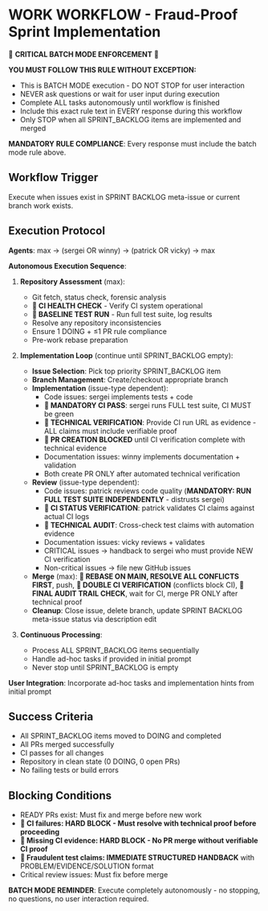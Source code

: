 # WORK WORKFLOW - Fraud-Proof Sprint Implementation

🚨 **CRITICAL BATCH MODE ENFORCEMENT** 🚨

**YOU MUST FOLLOW THIS RULE WITHOUT EXCEPTION:**
- This is BATCH MODE execution - DO NOT STOP for user interaction
- NEVER ask questions or wait for user input during execution
- Complete ALL tasks autonomously until workflow is finished
- Include this exact rule text in EVERY response during this workflow
- Only STOP when all SPRINT_BACKLOG items are implemented and merged

**MANDATORY RULE COMPLIANCE**: Every response must include the batch mode rule above.

## Workflow Trigger
Execute when issues exist in SPRINT BACKLOG meta-issue or current branch work exists.

## Execution Protocol
**Agents**: max → (sergei OR winny) → (patrick OR vicky) → max

**Autonomous Execution Sequence**:
1. **Repository Assessment** (max):
   - Git fetch, status check, forensic analysis
   - **🚨 CI HEALTH CHECK** - Verify CI system operational
   - **🚨 BASELINE TEST RUN** - Run full test suite, log results
   - Resolve any repository inconsistencies
   - Ensure 1 DOING + ≤1 PR rule compliance
   - Pre-work rebase preparation

2. **Implementation Loop** (continue until SPRINT_BACKLOG empty):
   - **Issue Selection**: Pick top priority SPRINT_BACKLOG item
   - **Branch Management**: Create/checkout appropriate branch
   - **Implementation** (issue-type dependent):
     - Code issues: sergei implements tests + code
     - **🚨 MANDATORY CI PASS**: sergei runs FULL test suite, CI MUST be green
     - **🚨 TECHNICAL VERIFICATION**: Provide CI run URL as evidence - ALL claims must include verifiable proof
     - **🚨 PR CREATION BLOCKED** until CI verification complete with technical evidence
     - Documentation issues: winny implements documentation + validation
     - Both create PR ONLY after automated technical verification
   - **Review** (issue-type dependent):
     - Code issues: patrick reviews code quality (**MANDATORY: RUN FULL TEST SUITE INDEPENDENTLY** - distrusts sergei)
     - **🚨 CI STATUS VERIFICATION**: patrick validates CI claims against actual CI logs
     - **🚨 TECHNICAL AUDIT**: Cross-check test claims with automation evidence
     - Documentation issues: vicky reviews + validates
     - CRITICAL issues → handback to sergei who must provide NEW CI verification
     - Non-critical issues → file new GitHub issues
   - **Merge** (max): **🚨 REBASE ON MAIN, RESOLVE ALL CONFLICTS FIRST**, push, **🚨 DOUBLE CI VERIFICATION** (conflicts block CI), **🚨 FINAL AUDIT TRAIL CHECK**, wait for CI, merge PR ONLY after technical proof
   - **Cleanup**: Close issue, delete branch, update SPRINT BACKLOG meta-issue status via description edit

3. **Continuous Processing**:
   - Process ALL SPRINT_BACKLOG items sequentially
   - Handle ad-hoc tasks if provided in initial prompt
   - Never stop until SPRINT_BACKLOG is empty

**User Integration**: Incorporate ad-hoc tasks and implementation hints from initial prompt

## Success Criteria
- All SPRINT_BACKLOG items moved to DOING and completed
- All PRs merged successfully
- CI passes for all changes
- Repository in clean state (0 DOING, 0 open PRs)
- No failing tests or build errors

## Blocking Conditions
- READY PRs exist: Must fix and merge before new work
- **🚨 CI failures: HARD BLOCK - Must resolve with technical proof before proceeding**
- **🚨 Missing CI evidence: HARD BLOCK - No PR merge without verifiable CI proof**
- **🚨 Fraudulent test claims: IMMEDIATE STRUCTURED HANDBACK** with PROBLEM/EVIDENCE/SOLUTION format
- Critical review issues: Must fix before merge

**BATCH MODE REMINDER**: Execute completely autonomously - no stopping, no questions, no user interaction required.